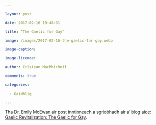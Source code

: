 ```yaml
---

layout: post

date: 2017-02-16 19:48:31

title: “The Gaelic for Gay”

image: /images/2017-02-16-the-gaelic-for-gay.webp

image-caption:

image-licence:

author: Crìstean MacMhìcheil

comments: true

categories:
  
  - Gàidhlig

---
```


Tha Dr. Emily McEwan air post inntinneach a sgrìobhadh air a&#8217; blog aice: <a href="http://gaelic.co/gay-gaelic/" target="_blank" rel="noopener noreferrer">Gaelic Revitalization: The Gaelic for Gay</a>.

